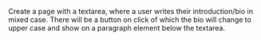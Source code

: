 Create a page with a textarea, where a user writes their introduction/bio in mixed case. There will be a button on click of which the bio will change to upper case and show on a paragraph element below the textarea.

